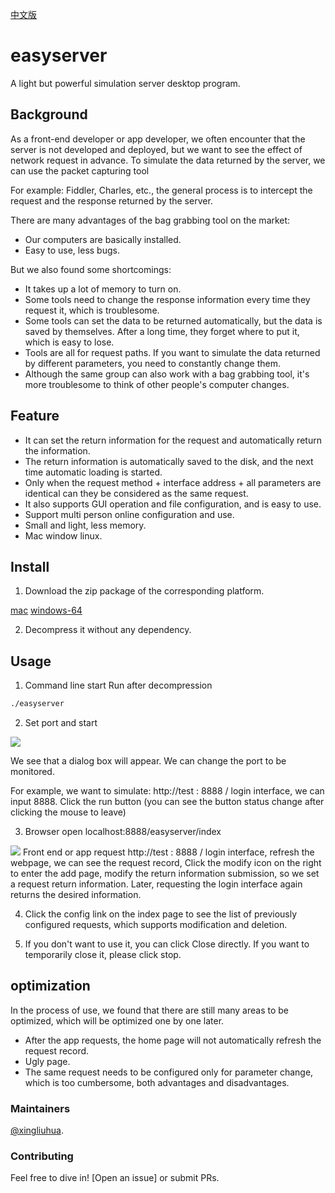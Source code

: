[中文版](https://github.com/xingliuhua/easyserver/blob/master/README.cn.md)
# easyserver

A light but powerful simulation server desktop program.


## Background
As a front-end developer or app developer, we often encounter that the server is not developed and deployed, but we want to see the effect of network request in advance. To simulate the data returned by the server, we can use the packet capturing tool

For example: Fiddler, Charles, etc., the general process is to intercept the request and the response returned by the server.

There are many advantages of the bag grabbing tool on the market:
* Our computers are basically installed.
* Easy to use, less bugs.

But we also found some shortcomings:
* It takes up a lot of memory to turn on.
* Some tools need to change the response information every time they request it, which is troublesome.
* Some tools can set the data to be returned automatically, but the data is saved by themselves. After a long time, they forget where to put it, which is easy to lose.
* Tools are all for request paths. If you want to simulate the data returned by different parameters, you need to constantly change them.
* Although the same group can also work with a bag grabbing tool, it's more troublesome to think of other people's computer changes.


## Feature
* It can set the return information for the request and automatically return the information.
* The return information is automatically saved to the disk, and the next time automatic loading is started.
* Only when the request method + interface address + all parameters are identical can they be considered as the same request.
* It also supports GUI operation and file configuration, and is easy to use.
* Support multi person online configuration and use.
* Small and light, less memory.
* Mac window linux.

## Install
1. Download the zip package of the corresponding platform.

[mac](https://github.com/xingliuhua/easyserver/blob/master/easyserver_mac_v1.0.tar.gz)
[windows-64](https://github.com/xingliuhua/easyserver/blob/master/easyserver_windows_v1.0.zip)

2. Decompress it without any dependency.

## Usage

1. Command line start
Run after decompression
```tex
./easyserver
```
2. Set port and start
<img src="https://github.com/xingliuhua/easyserver/blob/master/easyserver_pic_run.png"  >

We see that a dialog box will appear. We can change the port to be monitored.

For example, we want to simulate: http://test : 8888 / login interface, we can input 8888.
Click the run button (you can see the button status change after clicking the mouse to leave)

3. Browser open localhost:8888/easyserver/index

<img src="https://github.com/xingliuhua/easyserver/blob/master/easyserver_pic_index.png">
Front end or app request http://test : 8888 / login interface, refresh the webpage, we can see the request record,
Click the modify icon on the right to enter the add page, modify the return information submission, so we set a request return information. Later, requesting the login interface again returns the desired information.

4. Click the config link on the index page to see the list of previously configured requests, which supports modification and deletion.

5. If you don't want to use it, you can click Close directly. If you want to temporarily close it, please click stop.

## optimization
In the process of use, we found that there are still many areas to be optimized, which will be optimized one by one later.
* After the app requests, the home page will not automatically refresh the request record.
* Ugly page.
* The same request needs to be configured only for parameter change, which is too cumbersome, both advantages and disadvantages.

### Maintainers

[@xingliuhua](https://github.com/xingliuhua).

### Contributing

Feel free to dive in! [Open an issue] or submit PRs.
